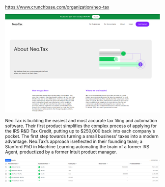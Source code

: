 https://www.crunchbase.com/organization/neo-tax

![neotax.png](neotax.png)

Neo.Tax is building the easiest and most accurate tax filing and automation software. Their first product simplifies the complex process of applying for the IRS R&D Tax Credit, putting up to $250,000 back into each company's pocket. The first step towards turning a small business’ taxes into a modern advantage. Neo.Tax’s approach isreflected in their founding team; a Stanford PhD in Machine Learning automating the brain of a former IRS Agent, productized by a former Intuit product manager.

![neotax2.png](neotax2.png)